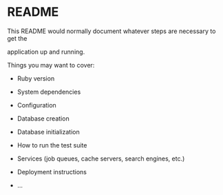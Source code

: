 # README

This README would normally document whatever steps are necessary to get the    

application up and running.  

Things you may want to cover:                                
   
* Ruby version

* System dependencies    

* Configuration  

* Database creation

* Database initialization

* How to run the test suite

* Services (job queues, cache servers, search engines, etc.)

* Deployment instructions

* ...
